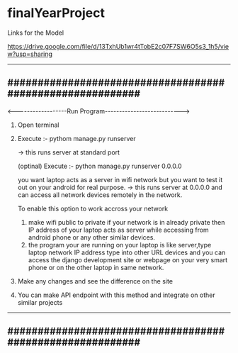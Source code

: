 # finalYearProject

Links for the Model

https://drive.google.com/file/d/13TxhUb1wr4tTobE2c07F7SW6O5s3_1h5/view?usp=sharing

----------------------------------------------------------
##########################################################
----------------------------------------------------------
<------------------Run Program--------------------------->
1. Open terminal 
2. Execute :- pythom manage.py runserver 

	-> this runs server at standard port

   	(optinal) 
   Execute :- python manage.py runserver 0.0.0.0

	you want laptop acts as a server in wifi network
	but you want to test it out on your android for 
	real purpose.
	-> this runs server at 0.0.0.0 and can access 
	   all network devices remotely in the network.

   To enable this option to work accross your network 
	1. make wifi public to private if your network is 
	   in already private then IP address of your laptop 
	   acts as server while accessing from android phone or 
	   any other similar devices.
	2. the program your are running on your laptop is
	   like server,type laptop network IP address type into other URL
	   devices and you can access the django development site or webpage 
	   on your very smart phone or on the other laptop in same network.
3. Make any changes and see the difference on the site
4. You can make API endpoint with this method and integrate on other similar 
   projects
----------------------------------------------------------
##########################################################
----------------------------------------------------------
